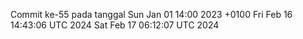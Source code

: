Commit ke-55 pada tanggal Sun Jan 01 14:00 2023 +0100
Fri Feb 16 14:43:06 UTC 2024
Sat Feb 17 06:12:07 UTC 2024
